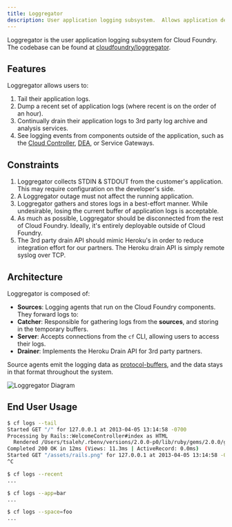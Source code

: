 ```yaml
---
title: Loggregator
description: User application logging subsystem.  Allows application developers to access the logs from their applications and spaces.
---
```


Loggregator is the user application logging subsystem for Cloud Foundry.  The codebase can be found at [cloudfoundry/loggregator](/cloudfoundry/loggregator).

## Features

Loggregator allows users to:

1. Tail their application logs.
1. Dump a recent set of application logs (where recent is on the order of an hour).
1. Continually drain their application logs to 3rd party log archive and analysis services.
1. See logging events from components outside of the application, such as the [Cloud Controller](./cloud-controller.html), [DEA](./execution-agent.html), or Service Gateways.

## Constraints

1. Loggregator collects STDIN & STDOUT from the customer's application.  This may require configuration on the developer's side.
1. A Loggregator outage must not affect the running application.
1. Loggregator gathers and stores logs in a best-effort manner.  While undesirable, losing the current buffer of application logs is acceptable.
1. As much as possible, Loggregator should be disconnected from the rest of Cloud Foundry.  Ideally, it's entirely deployable outside of Cloud Foundry.
1. The 3rd party drain API should mimic Heroku's in order to reduce integration effort for our partners.  The Heroku drain API is simply remote syslog over TCP.

## Architecture

Loggregator is composed of:

* **Sources**: Logging agents that run on the Cloud Foundry components.  They forward logs to:
* **Catcher**: Responsible for gathering logs from the **sources**, and storing in the temporary buffers.
* **Server**: Accepts connections from the `cf` CLI, allowing users to access their logs.
* **Drainer**: Implements the Heroku Drain API for 3rd party partners.

Source agents emit the logging data as [protocol-buffers](https://code.google.com/p/protobuf/), and the data stays in that format throughout the system.

![Loggregator Diagram](/images/loggregator.png)

## End User Usage

``` bash
$ cf logs --tail
Started GET "/" for 127.0.0.1 at 2013-04-05 13:14:58 -0700
Processing by Rails::WelcomeController#index as HTML
  Rendered /Users/tsaleh/.rbenv/versions/2.0.0-p0/lib/ruby/gems/2.0.0/gems/railties-4.0.0.beta1/lib/rails/templates/rails/welcome/index.html.erb (1.9ms)
Completed 200 OK in 12ms (Views: 11.3ms | ActiveRecord: 0.0ms)
Started GET "/assets/rails.png" for 127.0.0.1 at 2013-04-05 13:14:58 -0700
^C

$ cf logs --recent
...

$ cf logs --app=bar
...

$ cf logs --space=foo
...
```


